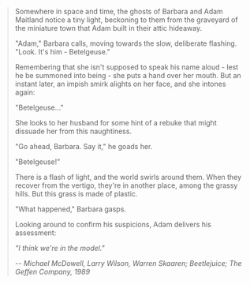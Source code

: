 > Somewhere in space and time, the ghosts of Barbara and Adam Maitland notice a tiny light, beckoning to them from the graveyard of the miniature town that Adam built in their attic hideaway.
>
> "Adam," Barbara calls, moving towards the slow, deliberate flashing. "Look. It's him - Betelgeuse."
>
> Remembering that she isn't supposed to speak his name aloud - lest he be summoned into being - she puts a hand over her mouth. But an instant later, an impish smirk alights on her face, and she intones again:
>
> "Betelgeuse..."
>
> She looks to her husband for some hint of a rebuke that might dissuade her from this naughtiness.
>
> "Go ahead, Barbara. Say it," he goads her.
>
> "Betelgeuse!"
>
> There is a flash of light, and the world swirls around them. When they recover from the vertigo, they're in another place, among the grassy hills. But this grass is made of plastic.
>
> "What happened," Barbara gasps.
>
> Looking around to confirm his suspicions, Adam delivers his assessment:
>
> *"I think we're in the model."*
>
> -- <cite>Michael McDowell, Larry Wilson, Warren Skaaren; *Beetlejuice*; The Geffen Company, 1989</cite>

